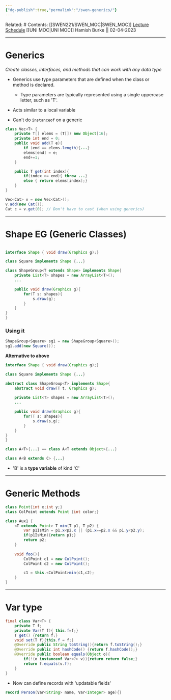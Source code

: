 ```yaml
---
{"dg-publish":true,"permalink":"/swen-generics/"}
---
```


Related: #
Contents: [[SWEN221/SWEN_MOC\|SWEN_MOC]]
[Lecture Schedule](https://ecs.wgtn.ac.nz/Courses/SWEN221_2023T1/LectureSchedule)
[[UNI MOC\|UNI MOC]]
Hamish Burke || 02-04-2023
***

# Generics
*Create classes, interfaces, and methods that can work with any data type*

- Generics use type parameters that are defined when the class or method is declared.
	- Type parameters are typically represented using a single uppercase letter, such as 'T'.

- Acts similar to a local variable
- Can't do `instanceof` on a generic

```java
class Vec<T> {
	private T[] elems = (T[]) new Object[16];
	private int end = 0;
	public void add(T e){
		if (end == elems.length){...}
		elems[end] = e;
		end+=1;
	}

	public T get(int index){
		if(index >= end){ throw ...}
		else { return elems[index];}
	}
}

Vec<Cat> v = new Vec<Cat>();
v.add(new Cat());
Cat c = v.get(0); // Don't have to cast (when using generics)
```



***

# Shape EG (Generic Classes)

```java

interface Shape { void draw(Graphics g);}

class Square implements Shape {...}

class ShapeGroup<T extends Shape> implements Shape{
	private List<T> shapes = new ArrayList<T>();
	...

	public void draw(Graphics g){
		for(T s: shapes){
			s.draw(g);
		}
	}
}
}
```

### Using it
```java
ShapeGroup<Square> sg1 = new ShapeGroup<Square>();
sg1.add(new Square());
```



**Alternative to above**


```java
interface Shape { void draw(Graphics g);}

class Square implements Shape {...}

abstract class ShapeGroup<T> implements Shape{
	abstract void draw(T t, Graphics g);
	
	private List<T> shapes = new ArrayList<T>();
	...

	public void draw(Graphics g){
		for(T s: shapes){
			s.draw(s,g);
		}
	}
}
}

```

```java
class A<T>{...} == class A<T extends Object>{...}

class A<B extends C> {...}
```

- 'B' is a **type variable** of kind 'C'


***

# Generic Methods


```java
class Point{int x;int y;}
class ColPoint extends Point {int color;}

class Aux1 {
	<T extends Point> T min(T p1, T p2) {
		var p1IsMin = p1.x<p2.x || (p1.x==p2.x && p1.y<p2.y);
		if(p1IsMin){return p1;}
		return p2;
	}
	
	void foo(){
		ColPoint c1 = new ColPoint();
		ColPoint c2 = new ColPoint();

		c1 = this.<ColPoint>min(c1,c2);
	}
}
```



***

# Var type

```java
final class Var<T> {
	private T f;
	private Var(T f){ this.f=f;}
	T get() {return f;}
	void set(T f){this.f = f;}
	@Override public String toString(){return f.toString();}
	@Override public int hashCode() {return f.hashCode();}
	@Override public boolean equals(Object o){
		if(!(o instanceof Var<?> v)){return return false;}
		return f.equals(v.f);
	}
}
```

- Now can define records with 'updatable fields'

```java
record Person(Var<String> name, Var<Integer> age){}
```




